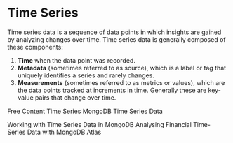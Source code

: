 # Time Series

Time series data is a sequence of data points in which insights are gained by analyzing changes over time. Time series data is generally composed of these components:
1. <b>Time</b> when the data point was recorded.
2. <b>Metadata</b> (sometimes referred to as source), which is a label or tag that uniquely identifies a series and rarely changes.
3. <b>Measurements</b> (sometimes referred to as metrics or values), which are the data points tracked at increments in time. Generally these are key-value pairs that change over time.

<ResourceGroupTitle>Free Content</ResourceGroupTitle>
<BadgeLink badgeText='Read' colorScheme="yellow" href='https://www.mongodb.com/docs/v6.0/core/timeseries-collections/'>Time Series</BadgeLink>
<BadgeLink badgeText='Read' colorScheme="yellow" href='https://www.mongodb.com/features/mongodb-time-series-data'>MongoDB Time Series Data</BadgeLink>





<BadgeLink badgeText='Watch' href='https://www.youtube.com/watch?v=1MCB_Jyv1Ig'>Working with Time Series Data in MongoDB</BadgeLink>
<BadgeLink badgeText='Watch' href='https://www.youtube.com/watch?v=WoBSYis6YrI'>Analysing Financial Time-Series Data with MongoDB Atlas</BadgeLink>







